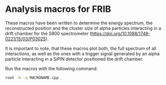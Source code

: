 Analysis macros for FRIB
========================

These macros have been written to determine the energy spectrum,
the reconstructed position and the cluster size of
alpha particles interacting in a drift chamber for the S800 spectrometer
(https://doi.org/10.1088/1748-0221/15/03/P03025).

It is important to note, that these macros plot both,
the full spectrum of all interactions, as well as the ones with a trigger
signal generated by an alpha particle interacting in a SiPIN detector
positioned the drift chamber.

Run the macros with the following command:
```bash
root -b -q MACRONAME.cpp
```
